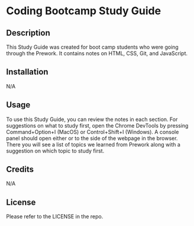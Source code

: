 # Coding Bootcamp Study Guide
## Description

This Study Guide was created for boot camp students who were going through the Prework. It contains notes on HTML, CSS, Git, and JavaScript.


## Installation

N/A

## Usage

To use this Study Guide, you can review the notes in each section. For suggestions on what to study first, open the Chrome DevTools by pressing Command+Option+I (MacOS) or Control+Shift+I (Windows). A console panel should open either or to the side of the webpage in the browser. There you will see a list of topics we learned from Prework along with a suggestion on which topic to study first.


## Credits

N/A


## License

Please refer to the LICENSE in the repo.



